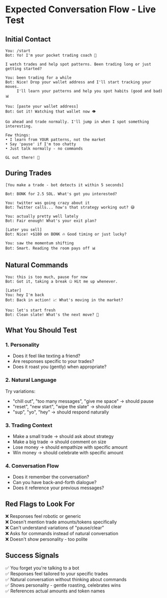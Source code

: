 # Expected Conversation Flow - Live Test

## Initial Contact
```
You: /start
Bot: Yo! I'm your pocket trading coach 👋

I watch trades and help spot patterns. Been trading long or just getting started?

You: been trading for a while
Bot: Nice! Drop your wallet address and I'll start tracking your moves. 
     I'll learn your patterns and help you spot habits (good and bad) 📊

You: [paste your wallet address]
Bot: Got it! Watching that wallet now 👁️

Go ahead and trade normally. I'll jump in when I spot something interesting.

Few things:
• I learn from YOUR patterns, not the market
• Say 'pause' if I'm too chatty
• Just talk normally - no commands

GL out there! 🚀
```

## During Trades
```
[You make a trade - bot detects it within 5 seconds]

Bot: BONK for 2.5 SOL. What's got you interested?

You: twitter was going crazy about it
Bot: Twitter calls... how's that strategy working out? 😅

You: actually pretty well lately
Bot: Fair enough! What's your exit plan?

[Later you sell]
Bot: Nice! +$180 on BONK 🔥 Good timing or just lucky?

You: saw the momentum shifting
Bot: Smart. Reading the room pays off 📊
```

## Natural Commands
```
You: this is too much, pause for now
Bot: Got it, taking a break 🤐 Hit me up whenever.

[Later]
You: hey I'm back
Bot: Back in action! 📈 What's moving in the market?

You: let's start fresh
Bot: Clean slate! What's the next move? 🌱
```

## What You Should Test

### 1. Personality
- Does it feel like texting a friend?
- Are responses specific to your trades?
- Does it roast you (gently) when appropriate?

### 2. Natural Language
Try variations:
- "chill out", "too many messages", "give me space" → should pause
- "reset", "new start", "wipe the slate" → should clear
- "sup", "yo", "hey" → should respond naturally

### 3. Trading Context
- Make a small trade → should ask about strategy
- Make a big trade → should comment on size
- Lose money → should empathize with specific amount
- Win money → should celebrate with specific amount

### 4. Conversation Flow
- Does it remember the conversation?
- Can you have back-and-forth dialogue?
- Does it reference your previous messages?

## Red Flags to Look For

❌ Responses feel robotic or generic  
❌ Doesn't mention trade amounts/tokens specifically  
❌ Can't understand variations of "pause/clear"  
❌ Asks for commands instead of natural conversation  
❌ Doesn't show personality - too polite  

## Success Signals

✅ You forget you're talking to a bot  
✅ Responses feel tailored to your specific trades  
✅ Natural conversation without thinking about commands  
✅ Shows personality - gentle roasting, celebrates wins  
✅ References actual amounts and token names  
